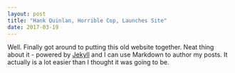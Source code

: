 ```yaml
---
layout: post
title: "Hank Quinlan, Horrible Cop, Launches Site"
date: 2017-03-19
---
```


Well. Finally got around to putting this old website together. Neat thing about it - powered by [Jekyll](http://jekyllrb.com) and I can use Markdown to author my posts. It actually is a lot easier than I thought it was going to be.
